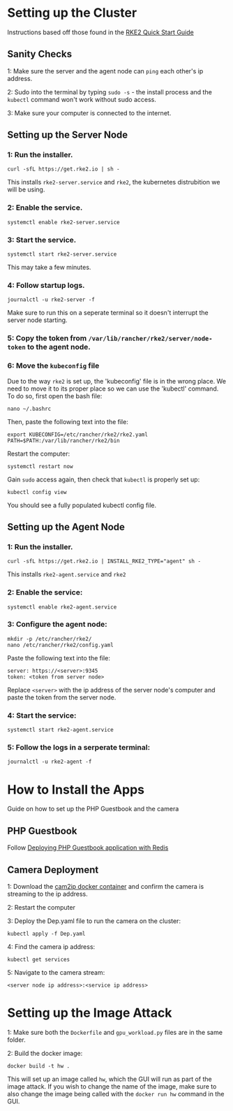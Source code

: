 # Setting up the Cluster
Instructions based off those found in the [RKE2 Quick Start Guide](https://docs.rke2.io/install/quickstart)
## Sanity Checks
1: Make sure the server and the agent node can `ping` each other's ip address.

2: Sudo into the terminal by typing `sudo -s` - the install process and the `kubectl` command won't work without sudo access.

3: Make sure your computer is connected to the internet.
## Setting up the Server Node
### 1: Run the installer.
```
curl -sfL https://get.rke2.io | sh -
```
This installs `rke2-server.service` and `rke2`, the kubernetes distrubition we will be using.

### 2: Enable the service.
```
systemctl enable rke2-server.service
```

### 3: Start the service.
```
systemctl start rke2-server.service
```
This may take a few minutes.

### 4: Follow startup logs.
```
journalctl -u rke2-server -f
```
Make sure to run this on a seperate terminal so it doesn't interrupt the server node starting.

### 5: Copy the token from `/var/lib/rancher/rke2/server/node-token` to the agent node.


### 6: Move the `kubeconfig` file
Due to the way `rke2` is set up, the 'kubeconfig' file is in the wrong place. We need to move it to its proper place so we can use the 'kubectl' command. To do so, first open the bash file:
```
nano ~/.bashrc
```
Then, paste the following text into the file:
```
export KUBECONFIG=/etc/rancher/rke2/rke2.yaml PATH=$PATH:/var/lib/rancher/rke2/bin
```
Restart the computer:
```
systemctl restart now
```
Gain `sudo` access again, then check that `kubectl` is properly set up:
```
kubectl config view
```
You should see a fully populated kubectl config file.
## Setting up the Agent Node
### 1: Run the installer.
```
curl -sfL https://get.rke2.io | INSTALL_RKE2_TYPE="agent" sh -
```
This installs `rke2-agent.service` and `rke2`
### 2: Enable the service:
```
systemctl enable rke2-agent.service
```
### 3: Configure the agent node:
```
mkdir -p /etc/rancher/rke2/
nano /etc/rancher/rke2/config.yaml
```
Paste the following text into the file:
```
server: https://<server>:9345
token: <token from server node>
```
Replace `<server>` with the ip address of the server node's computer and paste the token from the server node.

### 4: Start the service:
```
systemctl start rke2-agent.service
```
### 5: Follow the logs in a serperate terminal:
```
journalctl -u rke2-agent -f
```

# How to Install the Apps
Guide on how to set up the PHP Guestbook and the camera
## PHP Guestbook
Follow [Deploying PHP Guestbook application with Redis](https://kubernetes.io/docs/tutorials/stateless-application/guestbook/)

## Camera Deployment
1: Download the [cam2ip docker container](https://github.com/gen2brain/cam2ip) and confirm the camera is streaming to the ip address.

2: Restart the computer

3: Deploy the Dep.yaml file to run the camera on the cluster:
```
kubectl apply -f Dep.yaml
```

4: Find the camera ip address:
```
kubectl get services
```
5: Navigate to the camera stream:
```
<server node ip address>:<service ip address>
```
# Setting up the Image Attack
1: Make sure both the `Dockerfile` and `gpu_workload.py` files are in the same folder.

2: Build the docker image:
```
docker build -t hw .
```
This will set up an image called `hw`, which the GUI will run as part of the image attack. If you wish to change the name of the image, make sure to also change the image being called with the `docker run hw` command in the GUI.
